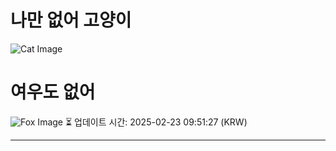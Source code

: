 
# 나만 없어 고양이

![Cat Image](https://cdn2.thecatapi.com/images/dmg.jpg)

# 여우도 없어
![Fox Image](https://randomfox.ca/images/64.jpg)
⏳ 업데이트 시간: 2025-02-23 09:51:27 (KRW)

---
